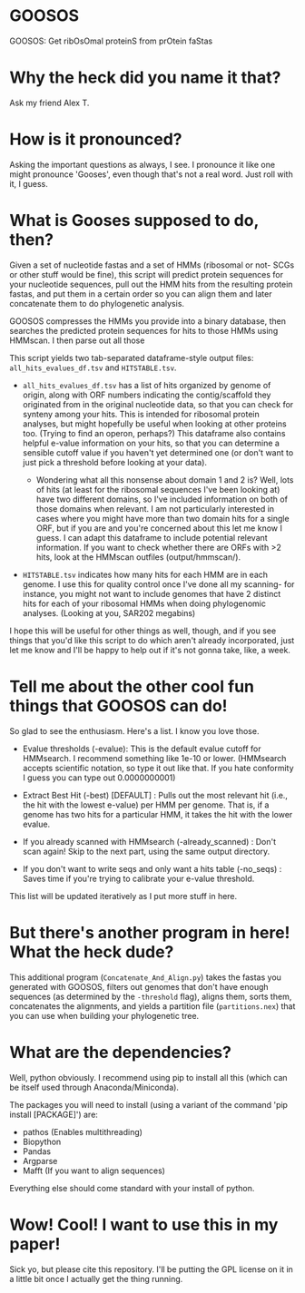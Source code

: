 # GOOSOS
GOOSOS: Get ribOsOmal proteinS from prOtein faStas

# Why the heck did you name it that?

Ask my friend Alex T.

# How is it pronounced?

Asking the important questions as always, I see. I pronounce it like one might pronounce 'Gooses', even though that's not a real word. Just roll with it, I guess.

# What is Gooses supposed to do, then?

Given a set of nucleotide fastas and a set of HMMs (ribosomal or not- SCGs or other stuff would be fine), this script will predict protein sequences for your nucleotide sequences, pull out the HMM hits from the resulting protein fastas, and put them in a certain order so you can align them and later concatenate them to do phylogenetic analysis.

GOOSOS compresses the HMMs you provide into a binary database, then searches the predicted protein sequences for hits to those HMMs using HMMscan. I then parse out all those

This script yields two tab-separated dataframe-style output files: `all_hits_evalues_df.tsv` and `HITSTABLE.tsv`.

- `all_hits_evalues_df.tsv` has a list of hits organized by genome of origin, along with ORF numbers indicating the contig/scaffold they originated from in the original nucleotide data, so that you can check for synteny among your hits. This is intended for ribosomal protein analyses, but might hopefully be useful when looking at other proteins too. (Trying to find an operon, perhaps?) This dataframe also contains helpful e-value information on your hits, so that you can determine a sensible cutoff value if you haven't yet determined one (or don't want to just pick a threshold before looking at your data).

    - Wondering what all this nonsense about domain 1 and 2 is? Well, lots of hits (at least for the ribosomal sequences I've been looking at) have two different domains, so I've included information on both of those domains when relevant. I am not particularly interested in cases where you might have more than two domain hits for a single ORF, but if you are and you're concerned about this let me know I guess. I can adapt this dataframe to include potential relevant information. If you want to check whether there are ORFs with >2 hits, look at the HMMscan outfiles (output/hmmscan/).

- `HITSTABLE.tsv` indicates how many hits for each HMM are in each genome. I use this for quality control once I've done all my scanning- for instance, you might not want to include genomes that have 2 distinct hits for each of your ribosomal HMMs when doing phylogenomic analyses. (Looking at you, SAR202 megabins)

I hope this will be useful for other things as well, though, and if you see things that you'd like this script to do which aren't already incorporated, just let me know and I'll be happy to help out if it's not gonna take, like, a week.

# Tell me about the other cool fun things that GOOSOS can do!

So glad to see the enthusiasm. Here's a list. I know you love those.

- Evalue thresholds (-evalue): This is the default evalue cutoff for HMMsearch. I recommend something like 1e-10 or lower. (HMMsearch accepts scientific notation, so type it out like that. If you hate conformity I guess you can type out 0.0000000001)

- Extract Best Hit (-best) [DEFAULT] : Pulls out the most relevant hit (i.e., the hit with the lowest e-value) per HMM per genome. That is, if a genome has two hits for a particular HMM, it takes the hit with the lower evalue.

- If you already scanned with HMMsearch (-already_scanned) : Don't scan again! Skip to the next part, using the same output directory.

- If you don't want to write seqs and only want a hits table (-no_seqs) : Saves time if you're trying to calibrate your e-value threshold.

This list will be updated iteratively as I put more stuff in here.

# But there's another program in here! What the heck dude?

This additional program (`Concatenate_And_Align.py`) takes the fastas you generated with GOOSOS, filters out genomes that don't have enough sequences (as determined by the `-threshold` flag), aligns them, sorts them, concatenates the alignments, and yields a partition file (`partitions.nex`) that you can use when building your phylogenetic tree.



# What are the dependencies?

Well, python obviously. I recommend using pip to install all this (which can be itself used through Anaconda/Miniconda).

The packages you will need to install (using a variant of the command 'pip install [PACKAGE]') are:

- pathos (Enables multithreading)
- Biopython
- Pandas
- Argparse
- Mafft (If you want to align sequences)

Everything else should come standard with your install of python.

# Wow! Cool! I want to use this in my paper!

Sick yo, but please cite this repository. I'll be putting the GPL license on it in a little bit once I actually get the thing running.
